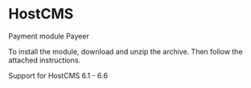 HostCMS
======
Payment module Payeer

To install the module, download and unzip the archive.
Then follow the attached instructions.

Support for HostCMS 6.1 - 6.6